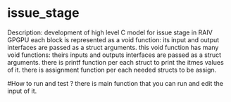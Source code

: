 # issue_stage
Description:
development of high level C model for issue stage in RAIV GPGPU
each block is represented as a void function: its input and output interfaces are passed as a struct arguments.
this void function has many void functions: theirs inputs and outputs interfaces are passed as a struct arguments.
there is printf function per each struct to print the itmes values of it.
there is assignment function per each needed structs to be assign.

#How to run and test ?
there is main function that you can run and edit the input of it.
